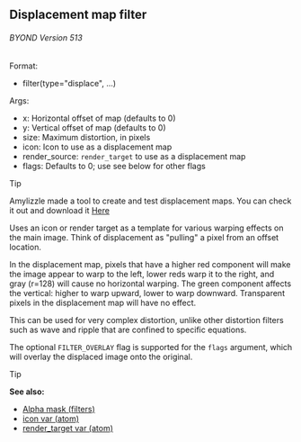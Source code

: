 ## Displacement map filter 
###### BYOND Version 513

Format:
+   filter(type="displace", ...)

Args:
+   x: Horizontal offset of map (defaults to 0)
+   y: Vertical offset of map (defaults to 0)
+   size: Maximum distortion, in pixels
+   icon: Icon to use as a displacement map
+   render_source: `render_target` to use as a displacement map
+   flags: Defaults to 0; use see below for other flags

> [!TIP]
> Amylizzle made a tool to create and test displacement maps.
> You can check it out and download it [Here](https://github.com/amylizzle/displacemaptester)

Uses an icon or render target as a template for various warping
effects on the main image. Think of displacement as "pulling" a pixel from an offset
location.

In the displacement map, pixels that
have a higher red component will make the image appear to warp to the
left, lower reds warp it to the right, and gray (r=128) will cause no
horizontal warping. The green component affects the vertical: higher to
warp upward, lower to warp downward. Transparent pixels in the
displacement map will have no effect. 

This can be used for very complex distortion,
unlike other distortion filters such as wave and
ripple that are confined to specific equations.

The optional `FILTER_OVERLAY` flag is supported for the
`flags` argument, which will overlay the displaced image onto the
original.

> [!TIP] 
> **See also:**
> +   [Alpha mask (filters)](/ref/notes/filters/alpha.md) 
> +   [icon var (atom)](/ref/atom/var/icon.md) 
> +   [render_target var (atom)](/ref/atom/var/render_target.md)
